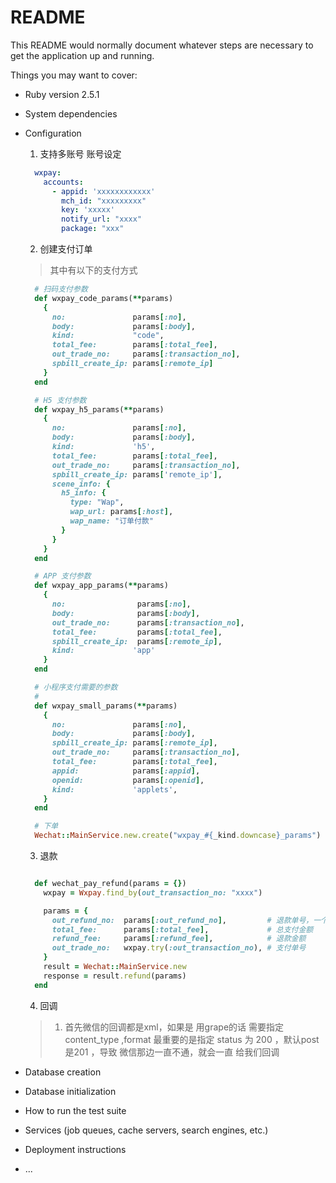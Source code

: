 # README

This README would normally document whatever steps are necessary to get the
application up and running.

Things you may want to cover:

* Ruby version
  2.5.1

* System dependencies

* Configuration
  1. 支持多账号
  账号设定
  ```yml
    wxpay:
      accounts:
        - appid: 'xxxxxxxxxxxx'
          mch_id: "xxxxxxxxx"
          key: 'xxxxx'
          notify_url: "xxxx"
          package: "xxx"
  ```

  2. 创建支付订单
  > 其中有以下的支付方式
  ```ruby
    # 扫码支付参数
    def wxpay_code_params(**params)
      {
        no:               params[:no],
        body:             params[:body],
        kind:             "code",
        total_fee:        params[:total_fee],
        out_trade_no:     params[:transaction_no],
        spbill_create_ip: params[:remote_ip]
      }
    end

    # H5 支付参数
    def wxpay_h5_params(**params)
      {
        no:               params[:no],
        body:             params[:body],
        kind:             'h5',
        total_fee:        params[:total_fee],
        out_trade_no:     params[:transaction_no],
        spbill_create_ip: params['remote_ip'],
        scene_info: {
          h5_info: {
            type: "Wap",
            wap_url: params[:host],
            wap_name: "订单付款"
          }
        }
      }
    end

    # APP 支付参数
    def wxpay_app_params(**params)
      {
        no:                params[:no],
        body:              params[:body],
        out_trade_no:      params[:transaction_no],
        total_fee:         params[:total_fee],
        spbill_create_ip:  params[:remote_ip],
        kind:             'app'
      }
    end

    # 小程序支付需要的参数
    #
    def wxpay_small_params(**params)
      {
        no:               params[:no],
        body:             params[:body],
        spbill_create_ip: params[:remote_ip],
        out_trade_no:     params[:transaction_no],
        total_fee:        params[:total_fee],
        appid:            params[:appid],
        openid:           params[:openid],
        kind:             'applets',
      }
    end

    # 下单
    Wechat::MainService.new.create("wxpay_#{_kind.downcase}_params")

  ```
    3. 退款
    ```ruby 

      def wechat_pay_refund(params = {})
        wxpay = Wxpay.find_by(out_transaction_no: "xxxx")

        params = {
          out_refund_no:  params[:out_refund_no],         # 退款单号，一个单号 只能退一次
          total_fee:      params[:total_fee],             # 总支付金额
          refund_fee:     params[:refund_fee],            # 退款金额
          out_trade_no:   wxpay.try(:out_transaction_no), # 支付单号
        }
        result = Wechat::MainService.new
        response = result.refund(params)
      end
    ```

    4. 回调
    > 1. 首先微信的回调都是xml，如果是 用grape的话 需要指定 content_type ,format
    > 最重要的是指定 status 为 200 ，默认post是201  ，导致 微信那边一直不通，就会一直 给我们回调
    
* Database creation

* Database initialization

* How to run the test suite

* Services (job queues, cache servers, search engines, etc.)

* Deployment instructions

* ...
